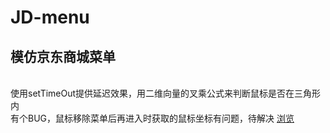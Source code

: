 # JD-menu
<h2>模仿京东商城菜单</h2><br>
使用setTimeOut提供延迟效果，用二维向量的叉乘公式来判断鼠标是否在三角形内<br>
有个BUG，鼠标移除菜单后再进入时获取的鼠标坐标有问题，待解决
<a href="https://lennam.github.io/JD-menu/" target="_blank">浏览</a>